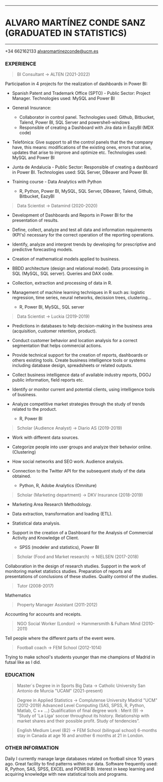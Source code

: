 ----------------------------------------------------------------------------------------------------------------------------------------------------------------------
# ALVARO MARTÍNEZ CONDE SANZ (GRADUATED IN STATISTICS)
----------------------------------------------------------------------------------------------------------------------------------------------------------------------

+34 662162133   alvaromartinezconde@ucm.es

### EXPERIENCE

> BI Consultant -> ALTEN (2021-2022)

Participation in 4 projects for the realization of dashboards in Power BI:

* Spanish Patent and Trademark Office (SPTO) - Public Sector: Project Manager. Technologies used: MySQL and Power BI
* Generali Insurance: 
  + Collaborator in control panel. Technologies used: Github, Bitbucket, Talend, Power BI, SQL Server and powershell-windows
  + Responsible of creating a Dashboard with Jira data in EazyBI (MDX code)
* Telefónica: Give support to all the control panels that the the company have, this means: modifications of the existing ones, errors that arise, updates that arise to improve and optimize etc. Technologies used: MySQL and Power BI
* Junta de Andalucía - Public Sector: Responsible of creating a dashboard in Power BI. Technologies used: SQL Server, DBeaver and Power BI.
* Training course - Data Analytics with Python

  + R, Python, Power BI, MySQL, SQL Server, DBeaver, Talend, Github, Bitbucket, EazyBI

> Data Scientist -> Datamind (2020-2020)

* Development of Dashboards and Reports in Power BI for the presentation of results.
* Define, collect, analyze and test all data and information requirements (KPI's) necessary for the correct operation of the reporting operations.
* Identify, analyze and interpret trends by developing for prescriptive and predictive forecasting models.
* Creation of mathematical models applied to business.
* BBDD architecture (design and relational model). Data processing in SQL (MySQL, SQL server). Queries and DAX code.
* Collection, extraction and processing of data in R.
* Management of machine learning techniques in R such as: logistic regression, time series, neural networks, decission trees, clustering...

  + R, Power BI, MySQL, SQL server

> Data Scientist -> Luckia (2019-2019)

* Predictions in databases to help decision-making in the business area (acquisition, customer retention, product).
* Conduct customer behavior and location analysis for a correct segmentation that helps commercial actions.
* Provide technical support for the creation of reports, dashboards or others existing tools. Create business intelligence tools or systems including database design, spreadsheets or related outputs.
* Collect business intelligence data of available industry reports, DGOJ public information, field reports etc.
* Identify or monitor current and potential clients, using intelligence tools of business.
* Analyze competitive market strategies through the study of trends related to the product.

  + R, Power BI

> Scholar (Audience Analyst) -> Diario AS (2019-2019)

* Work with different data sources.
* Categorize people into user groups and analyze their behavior online. (Clustering)
* How social networks and SEO work. Audience analysis. 
* Connection to the Twitter API for the subsequent study of the data obtained. 

  + Python, R, Adobe Analytics (Omniture)

> Scholar (Marketing department) -> DKV Insurance (2018-2019)

* Marketing Area Research Methodology.
* Data extraction, transformation and loading (ETL).
* Statistical data analysis.
* Support in the creation of a Dashboard for the Analysis of Commercial Activity and Knowledge of Client.

  + SPSS (modeler and statistics), Power BI

> Scholar (Food and Market research) -> NIELSEN (2017-2018)

Collaboration in the design of research studies. Support in the work of monitoring market statistics studies. Preparation of reports and presentations of conclusions of these studies. Quality control of the studies.

> Tutor (2008-2017)

Mathematics

> Property Manager Assistant (2011-2012)

Accounting for accounts and receipts.

> NGO Social Worker (London) -> Hammersmith & Fulham Mind (2010-2011)

Tell people where the different parts of the event were.

> Football coach -> FEM School (2012-1014)

Trying to make school's students younger than me champions of Madrid in futsal like as I did.
                          
### EDUCATION

> Master´s Degree in in Sports Big Data -> Catholic University San Antonio de Murcia "UCAM" (2021-present)

> Degree in Applied Statistics -> Complutense University Madrid "UCM" (2012-2019)
Advanced Level Computing (SAS, SPSS, R, Python, Matlab, C ++ ...)
Qualification of final degree work : Merit (9) -> "Study of 'La Liga' soccer throughout its history. Relationship with market shares and their possible profit. Study of tendencies”.

> English Medium Level (B2) -> FEM School (bilingual school)
6-months stay in Canada at age 16 and another 6 months at 21 in London.

### OTHER INFORMATION

Daily I currently manage large databases related on football since 10 years ago. Great facility to find patterns within our data. Software frequently used: R, Python, SAS, SPSS, EXCEL and POWER BI.
Interest in keep learning and acquiring knowledge with new statistical tools and programs.
